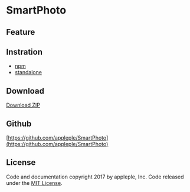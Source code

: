 # SmartPhoto

## Feature



## Instration
- [npm](https://www.npmjs.com/package/smartphoto)
- [standalone](https://raw.githubusercontent.com/appleple/smart-photo/master/js/smart-photo.js)

## Download
[Download ZIP](https://github.com/appleple/SmartPhoto/archive/master.zip)

## Github
[https://github.com/appleple/SmartPhoto](https://github.com/appleple/SmartPhoto)

## License
Code and documentation copyright 2017 by appleple, Inc. Code released under the [MIT License](https://github.com/appleple/SmartPhoto/blob/master/LICENSE).